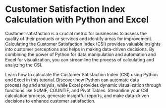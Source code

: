 # Customer Satisfaction Index Calculation with Python and Excel

Customer satisfaction is a crucial metric for businesses to assess the quality of their products or services and identify areas for improvement. 
Calculating the Customer Satisfaction Index (CSI) provides valuable insights into customer perceptions and helps in making data-driven decisions. 
By combining the power of Python for data manipulation and automation and Excel for visualization, you can streamline the process of calculating and analyzing the CSI.

Learn how to calculate the Customer Satisfaction Index (CSI) using Python and Excel in this tutorial. 
Discover how Python can automate data processing and analysis, while Excel provides dynamic visualization through functions like SUMIF, 
COUNTIF, and Pivot Tables. Streamline your CSI calculation process, generate insightful reports, and make data-driven decisions to enhance customer satisfaction.
